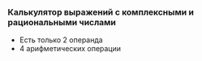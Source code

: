 ### Калькулятор выражений с комплексными и рациональными числами

* Есть только 2 операнда
* 4 арифметических операции
